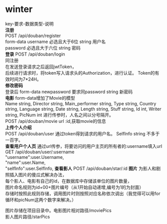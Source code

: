 # winter
key-要求-数据类型-说明  
**注册**  
POST /api/douban/register   
form-data
username 必选且大于6位 string 用户名  
password 必选且大于六位 string 密码  
**登录**
POST /api/douban/login  
同注册     
在发送登录请求之后返回jwtToken，    
后续进行请求时，将token写入请求头的Authorization，进行认证。
Token的有效时间为7*24H。   
**修改密码**    
登录后
form-data
newpassword 要求同password string 新密码  
**电影**
form-data增加了Movie的模型     
Name string,
Director string,
Main_performer string,
Type string,
Country string,
Language string,
Date string,
Length string,
Stuff string,
Id int,
Writer string,
PicNum int
    进行传参时，人名之间以分号隔开。        
POST /api/douban/movie
url :id,获取movie的信息    
**上传个人介绍**  
POST /api/douban/user
  通过token得到请求的用户名。
SelfInfo string 不多于一百字。     
**查看用户个人页**
通过url传参，将要访问的用户主页的所有者的:username填入url   
GET /api/douban/user/:username        
"username":user.Username,       
"name":user.Name,       
"selfInfo":user.SelfInfo,
**查看影人**
POST /api/douban/star/:id
**图片**
为影人和剧照插入图片的傻瓜式解决办法，     
每个影人、电影有自己的id，在数据库中存储该单位的图片数量，      
图片命名规则为id+00+图片编号（从1开始自动递增,编号为1的为封面）     
存储时按照此规则存储，调用图片时则按照对应名称依次调出（我觉得可以用for循环和picNum这两个数字来解决。）
        
图片存储在项目目录中。电影图片相对路径/moviePics   
影人图片路径/starPics

